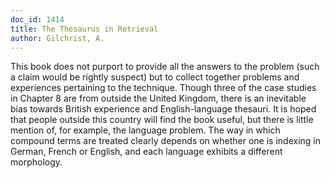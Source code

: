 ```yaml
---
doc_id: 1414
title: The Thesaurus in Retrieval
author: Gilchrist, A.
---
```


This book does not purport to provide all the answers to the problem (such a
claim would be rightly suspect) but to collect together problems and experiences
pertaining to the technique.  Though three of the case studies in Chapter 8 are
from outside the United Kingdom, there is an inevitable bias towards British
experience and English-language thesauri.  It is hoped that people outside
this country will find the book useful, but there is little mention of, for
example, the language problem.  The way in which compound terms are treated
clearly depends on whether one is indexing in German, French or English, and
each language exhibits a different morphology.